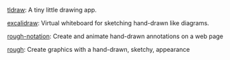 [tldraw](https://github.com/tldraw/tldraw): A tiny little drawing app.

[excalidraw](https://github.com/excalidraw/excalidraw): Virtual whiteboard for sketching hand-drawn like diagrams.

[rough-notation](https://github.com/rough-stuff/rough-notation): Create and animate hand-drawn annotations on a web page

[rough](https://github.com/rough-stuff/rough): Create graphics with a hand-drawn, sketchy, appearance
